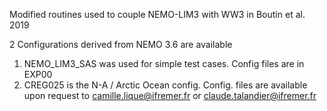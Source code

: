 Modified routines used to couple NEMO-LIM3 with WW3 in Boutin et al. 2019

2 Configurations derived from NEMO 3.6 are available

1) NEMO_LIM3_SAS  was used  for simple test cases. Config files are in EXP00
2) CREG025 is the N-A / Arctic Ocean config. Config. files are available upon request to camille.lique@ifremer.fr or claude.talandier@ifremer.fr
